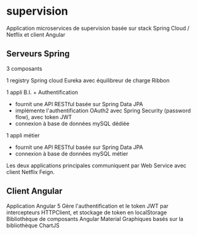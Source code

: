 # supervision

Application microservices de supervision basée sur stack Spring Cloud / Netflix et client Angular

## Serveurs Spring

3 composants

1 registry Spring cloud Eureka avec équilibreur de charge Ribbon

1 appli B.I. + Authentification
- fournit une API RESTful basée sur Spring Data JPA
- implémente l'authentification OAuth2 avec Spring Security (password flow), avec token JWT
- connexion à base de données mySQL dédiée

1 appli métier
- fournit une API RESTful basée sur Spring Data JPA
- connexion à base de données mySQL métier

Les deux applications principales communiquent par Web Service avec client Netflix Feign.

## Client Angular

Application Angular 5
Gère l'authentification et le token JWT par intercepteurs HTTPClient, et stockage de token en localStorage
Bibliothèque de composants Angular Material
Graphiques basés sur la bibliothèque ChartJS
